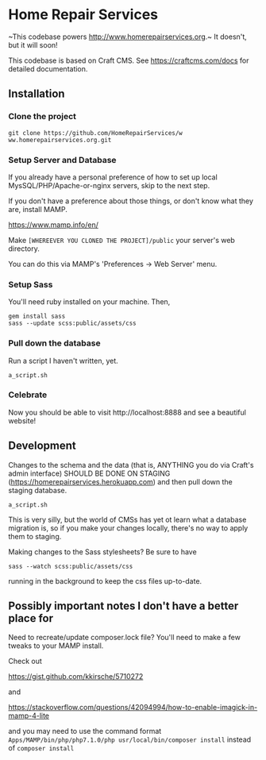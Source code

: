 # Home Repair Services

~This codebase powers http://www.homerepairservices.org.~ It doesn't, but it will soon!


This codebase is based on Craft CMS. See https://craftcms.com/docs for detailed documentation.

## Installation


### Clone the project

 ```
 git clone https://github.com/HomeRepairServices/w ww.homerepairservices.org.git
 ```

### Setup Server and Database

If you already have a personal preference of how to set up local MysSQL/PHP/Apache-or-nginx servers, skip to the next step.

 If you don't have a preference about those things, or don't know what they are, install MAMP.

 https://www.mamp.info/en/

Make `[WHEREEVER YOU CLONED THE PROJECT]/public` your server's web directory.

 You can do this via MAMP's 'Preferences -> Web Server' menu.

### Setup Sass

You'll need ruby installed on your machine. Then,

```
gem install sass
sass --update scss:public/assets/css
```

### Pull down the database

 Run a script I haven't written, yet.

 ```
 a_script.sh
 ```

### Celebrate

Now you should be able to visit http://localhost:8888 and see a beautiful website!


## Development

Changes to the schema and the data (that is, ANYTHING you do via Craft's admin interface) SHOULD BE DONE ON STAGING (https://homerepairservices.herokuapp.com) and then pull down the staging database.

```
a_script.sh
```

This is very silly, but the world of CMSs has yet ot learn what a database migration is, so if you make your changes locally, there's no way to apply them to staging.

Making changes to the Sass stylesheets? Be sure to have

```
sass --watch scss:public/assets/css
```

running in the background to keep the css files up-to-date.

## Possibly important notes I don't have a better place for

Need to recreate/update composer.lock file? You'll need to make a few tweaks to your MAMP install.

Check out

https://gist.github.com/kkirsche/5710272

and

https://stackoverflow.com/questions/42094994/how-to-enable-imagick-in-mamp-4-lite


and you may need to use the command format `Apps/MAMP/bin/php/php7.1.0/php usr/local/bin/composer install` instead of `composer install`
